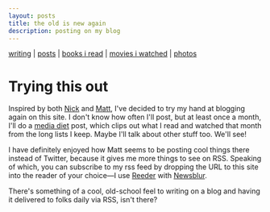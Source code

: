 ```yaml
---
layout: posts
title: the old is new again
description: posting on my blog
---
```


[writing](https://brookshelley.com/index) | [posts](https://brookshelley.com/posts) | [books i read](https://brookshelley.com/books) | [movies i watched](https://brookshelley.com/movies) | [photos](http://vsco.co/brookshelley/images/1)

# Trying this out

Inspired by both [Nick](https://roadrunnertwice.dreamwidth.org) and
[Matt](https://a.wholelottanothing.org), I've decided to try my hand at
blogging again on this site. I don't know how often I'll post, but at least
once a month, I'll do a [media diet](_posts/2018-07-24-media-diet.md) post,
which clips out what I read and watched that month from the long lists I keep.
Maybe I'll talk about other stuff too. We'll see!

I have definitely enjoyed how Matt seems to be posting cool things there
instead of Twitter, because it gives me more things to see on RSS. Speaking of
which, you can subscribe to my rss feed by dropping the URL to this site into
the reader of your choice—I use [Reeder](http://reederapp.com/ios/) with
[Newsblur](http://newsblur.com).

There's something of a cool, old-school feel to writing on a blog and having it
delivered to folks daily via RSS, isn't there?
